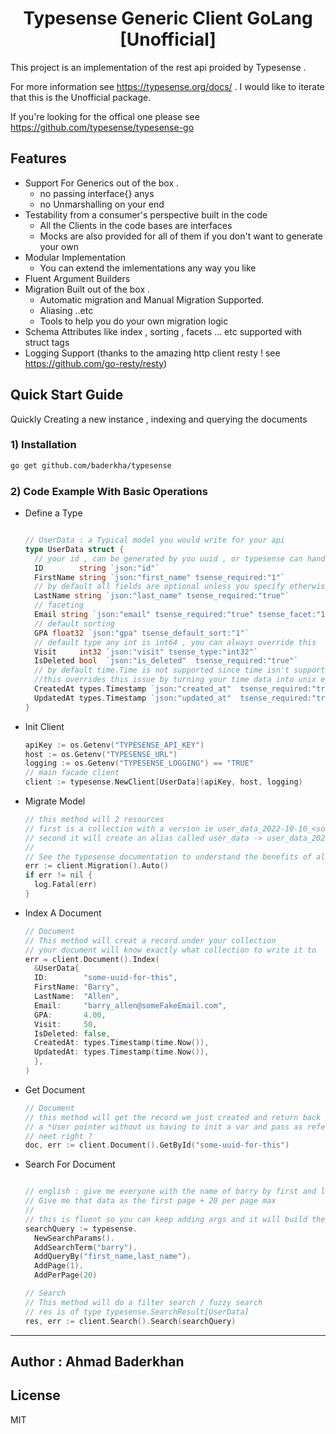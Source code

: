 <h1 align="center">Typesense Generic Client GoLang [Unofficial]</h1>

This project is an implementation of the rest api proided by Typesense .

For more information see https://typesense.org/docs/ . I would like to iterate that this is the Unofficial package.

If you're looking for the offical one please see https://github.com/typesense/typesense-go

## Features

- Support For Generics out of the box .
  - no passing interface{} anys
  - no Unmarshalling on your end
- Testability from a consumer's perspective built in the code
  - All the Clients in the code bases are interfaces
  - Mocks are also provided for all of them if you don't want to generate your own
- Modular Implementation
  - You can extend the imlementations any way you like
- Fluent Argument Builders
- Migration Built out of the box .
  - Automatic migration and Manual Migration Supported.
  - Aliasing ..etc
  - Tools to help you do your own migration logic
- Schema Attributes like index , sorting , facets ... etc supported with struct tags
- Logging Support (thanks to the amazing http client resty ! see https://github.com/go-resty/resty)

## Quick Start Guide

Quickly Creating a new instance , indexing and querying the documents

### 1) Installation

```bash
go get github.com/baderkha/typesense
```

### 2) Code Example With Basic Operations

- Define a Type

  ```go

  // UserData : a Typical model you would write for your api
  type UserData struct {
  	// your id , can be generated by you uuid , or typesense can handle it
  	ID        string `json:"id"`
  	FirstName string `json:"first_name" tsense_required:"1"`
  	// by default all fields are optional unless you specify otherwise
  	LastName string `json:"last_name" tsense_required:"true"`
  	// faceting
  	Email string `json:"email" tsense_required:"true" tsense_facet:"1"`
  	// default sorting
  	GPA float32 `json:"gpa" tsense_default_sort:"1"`
  	// default type any int is int64 , you can always override this
  	Visit     int32 `json:"visit" tsense_type:"int32"`
  	IsDeleted bool  `json:"is_deleted"  tsense_required:"true"`
  	// by default time.Time is not supported since time isn't supported in typesense
  	//this overrides this issue by turning your time data into unix epoch
  	CreatedAt types.Timestamp `json:"created_at"  tsense_required:"true"`
  	UpdatedAt types.Timestamp `json:"updated_at"  tsense_required:"true"`
  }
  ```

- Init Client

  ```go
  apiKey := os.Getenv("TYPESENSE_API_KEY")
  host := os.Getenv("TYPESENSE_URL")
  logging := os.Getenv("TYPESENSE_LOGGING") == "TRUE"
  // main facade client
  client := typesense.NewClient[UserData](apiKey, host, logging)
  ```

- Migrate Model

  ```go
  // this method will 2 resources
  // first is a collection with a version ie user_data_2022-10-10_<some-uuid>
  // second it will create an alias called user_data -> user_data_2022-10-10_<some-uuid>
  //
  // See the typesense documentation to understand the benefits of aliasing
  err := client.Migration().Auto()
  if err != nil {
  	log.Fatal(err)
  }

  ```

- Index A Document

  ```go
  // Document
  // This method will creat a record under your collection
  // your document will know exactly what collection to write it to
  err = client.Document().Index(
    &UserData{
  	ID:        "some-uuid-for-this",
  	FirstName: "Barry",
  	LastName:  "Allen",
  	Email:     "barry_allen@someFakeEmail.com",
  	GPA:       4.00,
  	Visit:     50,
  	IsDeleted: false,
  	CreatedAt: types.Timestamp(time.Now()),
  	UpdatedAt: types.Timestamp(time.Now()),
  	},
  )
  ```

- Get Document
  ```go
  // Document
  // this method will get the record we just created and return back
  // a *User pointer without us having to init a var and pass as reference
  // neet right ?
  doc, err := client.Document().GetById("some-uuid-for-this")
  ```
- Search For Document

  ```go

  // english : give me everyone with the name of barry by first and last name
  // Give me that data as the first page + 20 per page max
  //
  // this is fluent so you can keep adding args and it will build the struct for you
  searchQuery := typesense.
  	NewSearchParams().
  	AddSearchTerm("barry").
  	AddQueryBy("first_name,last_name").
  	AddPage(1).
  	AddPerPage(20)

  // Search
  // This method will do a filter search / fuzzy search
  // res is of type typesense.SearchResult[UserData]
  res, err := client.Search().Search(searchQuery)
  ```

---

## Author : Ahmad Baderkhan

## License

MIT
